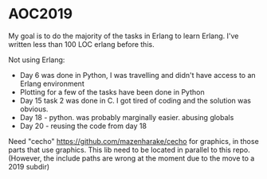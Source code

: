 # AOC2019

My goal is to do the majority of the tasks in Erlang to learn Erlang. I've written less than 100 LOC erlang before this.

Not using Erlang:
* Day 6 was done in Python, I was travelling and didn't have access to an Erlang environment
* Plotting for a few of the tasks have been done in Python
* Day 15 task 2 was done in C. I got tired of coding and the solution was obvious. 
* Day 18 - python. was probably marginally easier. abusing globals
* Day 20 - reusing the code from day 18

Need "cecho" https://github.com/mazenharake/cecho for graphics, in those parts that use graphics. This lib need to be located in parallel to this repo. (However, the include paths are wrong at the moment due to the move to a 2019 subdir)
